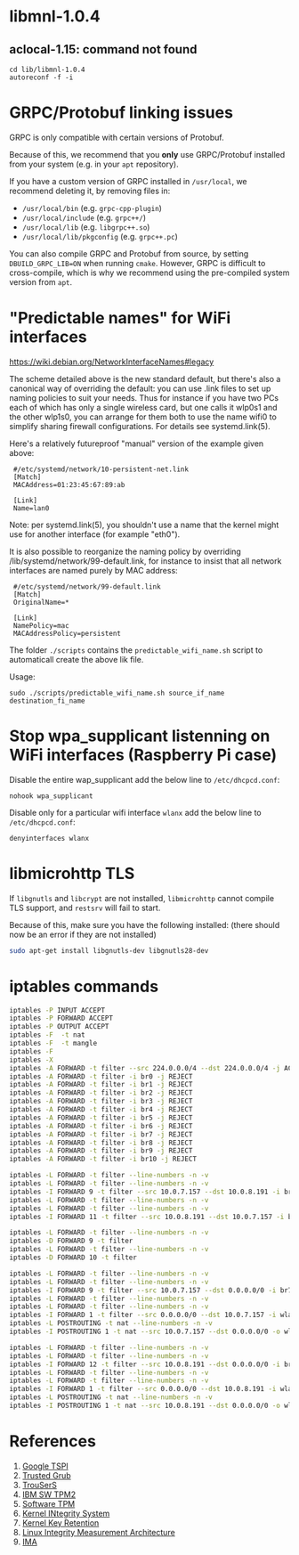 # libmnl-1.0.4

## aclocal-1.15: command not found
```console
cd lib/libmnl-1.0.4
autoreconf -f -i
```

# GRPC/Protobuf linking issues

GRPC is only compatible with certain versions of Protobuf.

Because of this, we recommend that you **only** use GRPC/Protobuf
installed from your system (e.g. in your `apt` repository).

If you have a custom version of GRPC installed in `/usr/local`,
we recommend deleting it, by removing files in:
  - `/usr/local/bin` (e.g. `grpc-cpp-plugin`)
  - `/usr/local/include` (e.g. `grpc++/`)
  - `/usr/local/lib` (e.g. `libgrpc++.so`)
  - `/usr/local/lib/pkgconfig` (e.g. `grpc++.pc`)

You can also compile GRPC and Protobuf from source,
by setting `DBUILD_GRPC_LIB=ON` when running `cmake`.
However, GRPC is difficult to cross-compile, which is why we recommend
using the pre-compiled system version from `apt`.

# "Predictable names" for WiFi interfaces
https://wiki.debian.org/NetworkInterfaceNames#legacy

The scheme detailed above is the new standard default, but there's also a canonical way of overriding the default: you can use .link files to set up naming policies to suit your needs. Thus for instance if you have two PCs each of which has only a single wireless card, but one calls it wlp0s1 and the other wlp1s0, you can arrange for them both to use the name wifi0 to simplify sharing firewall configurations. For details see systemd.link(5).

Here's a relatively futureproof "manual" version of the example given above:

```
 #/etc/systemd/network/10-persistent-net.link
 [Match]
 MACAddress=01:23:45:67:89:ab

 [Link]
 Name=lan0
```

Note: per systemd.link(5), you shouldn't use a name that the kernel might use for another interface (for example "eth0").

It is also possible to reorganize the naming policy by overriding /lib/systemd/network/99-default.link, for instance to insist that all network interfaces are named purely by MAC address:

```
 #/etc/systemd/network/99-default.link
 [Match]
 OriginalName=*

 [Link]
 NamePolicy=mac
 MACAddressPolicy=persistent
```

The folder ```./scripts``` contains the ```predictable_wifi_name.sh``` script to automaticall create the above lik file.

Usage:
```console
sudo ./scripts/predictable_wifi_name.sh source_if_name destination_fi_name
```

# Stop wpa_supplicant listenning on WiFi interfaces (Raspberry Pi case)
Disable the entire wap_supplicant add the below line to ```/etc/dhcpcd.conf```:
```
nohook wpa_supplicant
```

Disable only for a particular wifi interface ```wlanx``` add the below line to ```/etc/dhcpcd.conf```:
```
denyinterfaces wlanx
```


# libmicrohttp TLS

If `libgnutls` and `libcrypt` are not installed, `libmicrohttp` cannot compile
TLS support, and `restsrv` will fail to start.

Because of this, make sure you have the following installed:
(there should now be an error if they are not installed)

```bash
sudo apt-get install libgnutls-dev libgnutls28-dev
```

# iptables commands
```bash
iptables -P INPUT ACCEPT
iptables -P FORWARD ACCEPT
iptables -P OUTPUT ACCEPT
iptables -F  -t nat
iptables -F  -t mangle
iptables -F
iptables -X
iptables -A FORWARD -t filter --src 224.0.0.0/4 --dst 224.0.0.0/4 -j ACCEPT
iptables -A FORWARD -t filter -i br0 -j REJECT
iptables -A FORWARD -t filter -i br1 -j REJECT
iptables -A FORWARD -t filter -i br2 -j REJECT
iptables -A FORWARD -t filter -i br3 -j REJECT
iptables -A FORWARD -t filter -i br4 -j REJECT
iptables -A FORWARD -t filter -i br5 -j REJECT
iptables -A FORWARD -t filter -i br6 -j REJECT
iptables -A FORWARD -t filter -i br7 -j REJECT
iptables -A FORWARD -t filter -i br8 -j REJECT
iptables -A FORWARD -t filter -i br9 -j REJECT
iptables -A FORWARD -t filter -i br10 -j REJECT

iptables -L FORWARD -t filter --line-numbers -n -v
iptables -L FORWARD -t filter --line-numbers -n -v
iptables -I FORWARD 9 -t filter --src 10.0.7.157 --dst 10.0.8.191 -i br7 -o br8 -j ACCEPT
iptables -L FORWARD -t filter --line-numbers -n -v
iptables -L FORWARD -t filter --line-numbers -n -v
iptables -I FORWARD 11 -t filter --src 10.0.8.191 --dst 10.0.7.157 -i br8 -o br7 -j ACCEPT

iptables -L FORWARD -t filter --line-numbers -n -v
iptables -D FORWARD 9 -t filter
iptables -L FORWARD -t filter --line-numbers -n -v
iptables -D FORWARD 10 -t filter

iptables -L FORWARD -t filter --line-numbers -n -v
iptables -L FORWARD -t filter --line-numbers -n -v
iptables -I FORWARD 9 -t filter --src 10.0.7.157 --dst 0.0.0.0/0 -i br7 -o wlan3 -j ACCEPT
iptables -L FORWARD -t filter --line-numbers -n -v
iptables -L FORWARD -t filter --line-numbers -n -v
iptables -I FORWARD 1 -t filter --src 0.0.0.0/0 --dst 10.0.7.157 -i wlan3 -o br7 -j ACCEPT
iptables -L POSTROUTING -t nat --line-numbers -n -v
iptables -I POSTROUTING 1 -t nat --src 10.0.7.157 --dst 0.0.0.0/0 -o wlan3 -j MASQUERADE

iptables -L FORWARD -t filter --line-numbers -n -v
iptables -L FORWARD -t filter --line-numbers -n -v
iptables -I FORWARD 12 -t filter --src 10.0.8.191 --dst 0.0.0.0/0 -i br8 -o wlan3 -j ACCEPT
iptables -L FORWARD -t filter --line-numbers -n -v
iptables -L FORWARD -t filter --line-numbers -n -v
iptables -I FORWARD 1 -t filter --src 0.0.0.0/0 --dst 10.0.8.191 -i wlan3 -o br8 -j ACCEPT
iptables -L POSTROUTING -t nat --line-numbers -n -v
iptables -I POSTROUTING 1 -t nat --src 10.0.8.191 --dst 0.0.0.0/0 -o wlan3 -j MASQUERADE
```

# References
1. [Google TSPI](https://github.com/google/go-tspi)
2. [Trusted Grub](https://github.com/Rohde-Schwarz/TrustedGRUB2)
3. [TrouSerS](http://trousers.sourceforge.net/)
4. [IBM SW TPM2](https://sourceforge.net/projects/ibmswtpm2/)
5. [Software TPM](https://github.com/stefanberger/swtpm)
6. [Kernel INtegrity System](https://access.redhat.com/documentation/en-us/red_hat_enterprise_linux/8/html/managing_monitoring_and_updating_the_kernel/enhancing-security-with-the-kernel-integrity-subsystem_managing-monitoring-and-updating-the-kernel)
7. [Kernel Key Retention](https://www.kernel.org/doc/html/v4.18/security/keys/core.html)
8. [Linux Integrity Measurement Architecture](https://wiki.gentoo.org/wiki/Integrity_Measurement_Architecture)
9. [IMA](https://sourceforge.net/p/linux-ima/wiki/Home/)